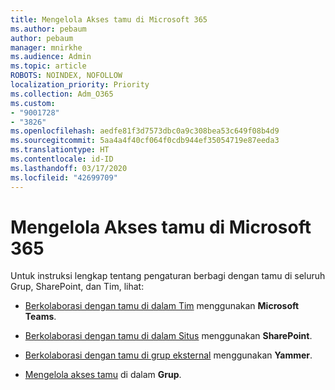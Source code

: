```yaml
---
title: Mengelola Akses tamu di Microsoft 365
ms.author: pebaum
author: pebaum
manager: mnirkhe
ms.audience: Admin
ms.topic: article
ROBOTS: NOINDEX, NOFOLLOW
localization_priority: Priority
ms.collection: Adm_O365
ms.custom:
- "9001728"
- "3826"
ms.openlocfilehash: aedfe81f3d7573dbc0a9c308bea53c649f08b4d9
ms.sourcegitcommit: 5aa4a4f40cf064f0cdb944ef35054719e87eeda3
ms.translationtype: HT
ms.contentlocale: id-ID
ms.lasthandoff: 03/17/2020
ms.locfileid: "42699709"
---
```

# <a name="manage-guest-access-in-microsoft-365"></a>Mengelola Akses tamu di Microsoft 365

Untuk instruksi lengkap tentang pengaturan berbagi dengan tamu di seluruh Grup, SharePoint, dan Tim, lihat: 

- [Berkolaborasi dengan tamu di dalam Tim](https://docs.microsoft.com/microsoft-365/solutions/collaborate-as-team?view=o365-worldwide) menggunakan **Microsoft Teams**. 

- [Berkolaborasi dengan tamu di dalam Situs](https://docs.microsoft.com/microsoft-365/solutions/collaborate-in-site?view=o365-worldwide) menggunakan **SharePoint**. 

- [Berkolaborasi dengan tamu di grup eksternal](https://docs.microsoft.com/yammer/work-with-external-users/create-and-manage-external-groups?redirectSourcePath=%252farticle%252f9ccd15ce-0efc-4dc1-81bc-4a424ab6f92a.aspx) menggunakan **Yammer**. 

- [Mengelola akses tamu](https://docs.microsoft.com/microsoft-365/admin/create-groups/manage-guest-access-in-groups?view=o365-worldwide) di dalam **Grup**.
